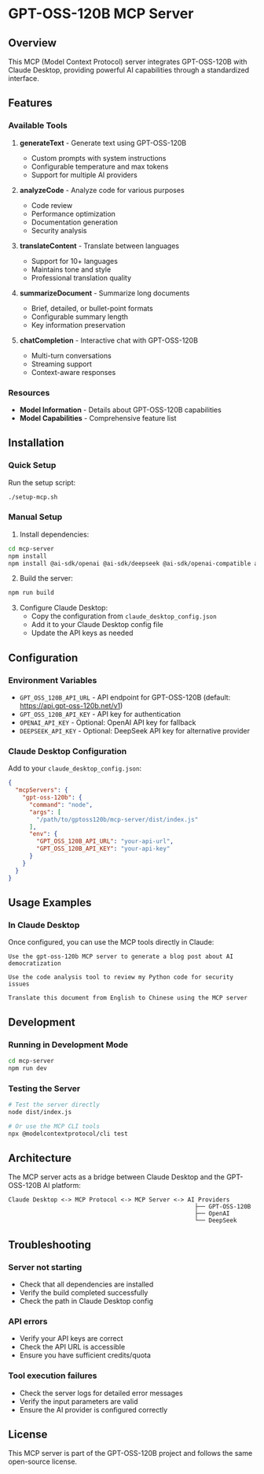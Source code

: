 # GPT-OSS-120B MCP Server

## Overview

This MCP (Model Context Protocol) server integrates GPT-OSS-120B with Claude Desktop, providing powerful AI capabilities through a standardized interface.

## Features

### Available Tools

1. **generateText** - Generate text using GPT-OSS-120B
   - Custom prompts with system instructions
   - Configurable temperature and max tokens
   - Support for multiple AI providers

2. **analyzeCode** - Analyze code for various purposes
   - Code review
   - Performance optimization
   - Documentation generation
   - Security analysis

3. **translateContent** - Translate between languages
   - Support for 10+ languages
   - Maintains tone and style
   - Professional translation quality

4. **summarizeDocument** - Summarize long documents
   - Brief, detailed, or bullet-point formats
   - Configurable summary length
   - Key information preservation

5. **chatCompletion** - Interactive chat with GPT-OSS-120B
   - Multi-turn conversations
   - Streaming support
   - Context-aware responses

### Resources

- **Model Information** - Details about GPT-OSS-120B capabilities
- **Model Capabilities** - Comprehensive feature list

## Installation

### Quick Setup

Run the setup script:

```bash
./setup-mcp.sh
```

### Manual Setup

1. Install dependencies:
```bash
cd mcp-server
npm install
npm install @ai-sdk/openai @ai-sdk/deepseek @ai-sdk/openai-compatible ai
```

2. Build the server:
```bash
npm run build
```

3. Configure Claude Desktop:
   - Copy the configuration from `claude_desktop_config.json`
   - Add it to your Claude Desktop config file
   - Update the API keys as needed

## Configuration

### Environment Variables

- `GPT_OSS_120B_API_URL` - API endpoint for GPT-OSS-120B (default: https://api.gpt-oss-120b.net/v1)
- `GPT_OSS_120B_API_KEY` - API key for authentication
- `OPENAI_API_KEY` - Optional: OpenAI API key for fallback
- `DEEPSEEK_API_KEY` - Optional: DeepSeek API key for alternative provider

### Claude Desktop Configuration

Add to your `claude_desktop_config.json`:

```json
{
  "mcpServers": {
    "gpt-oss-120b": {
      "command": "node",
      "args": [
        "/path/to/gptoss120b/mcp-server/dist/index.js"
      ],
      "env": {
        "GPT_OSS_120B_API_URL": "your-api-url",
        "GPT_OSS_120B_API_KEY": "your-api-key"
      }
    }
  }
}
```

## Usage Examples

### In Claude Desktop

Once configured, you can use the MCP tools directly in Claude:

```
Use the gpt-oss-120b MCP server to generate a blog post about AI democratization
```

```
Use the code analysis tool to review my Python code for security issues
```

```
Translate this document from English to Chinese using the MCP server
```

## Development

### Running in Development Mode

```bash
cd mcp-server
npm run dev
```

### Testing the Server

```bash
# Test the server directly
node dist/index.js

# Or use the MCP CLI tools
npx @modelcontextprotocol/cli test
```

## Architecture

The MCP server acts as a bridge between Claude Desktop and the GPT-OSS-120B AI platform:

```
Claude Desktop <-> MCP Protocol <-> MCP Server <-> AI Providers
                                                     ├── GPT-OSS-120B
                                                     ├── OpenAI
                                                     └── DeepSeek
```

## Troubleshooting

### Server not starting
- Check that all dependencies are installed
- Verify the build completed successfully
- Check the path in Claude Desktop config

### API errors
- Verify your API keys are correct
- Check the API URL is accessible
- Ensure you have sufficient credits/quota

### Tool execution failures
- Check the server logs for detailed error messages
- Verify the input parameters are valid
- Ensure the AI provider is configured correctly

## License

This MCP server is part of the GPT-OSS-120B project and follows the same open-source license.